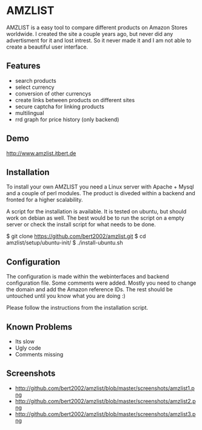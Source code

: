 
AMZLIST
=============

AMZLIST is a easy tool to compare different products on Amazon Stores worldwide. 
I created the site a couple years ago, but never did any advertisment for it and lost intrest. So it never made it
and I am not able to create a beautiful user interface.


Features
-------

* search products
* select currency
* conversion of other currencys
* create links between products on different sites
* secure captcha for linking products
* multilingual
* rrd graph for price history (only backend)

Demo
------

http://www.amzlist.itbert.de 

Installation
-------

To install your own AMZLIST you need a Linux server with Apache + Mysql and a couple of perl modules.
The product is diveded within a backend and fronted for a higher scalability. 

A script for the installation is available. It is tested on ubuntu, but should work on debian as well.
The best would be to run the script on a empty server or check the install script for what needs to be done.

$ git clone https://github.com/bert2002/amzlist.git
$ cd amzlist/setup/ubuntu-init/
$ ./install-ubuntu.sh

Configuration
-------

The configuration is made within the webinterfaces and backend configuration file.
Some comments were added. Mostly you need to change the domain and add the Amazon reference IDs. 
The rest should be untouched until you know what you are doing :) 

Please follow the instructions from the installation script.

Known Problems
-------

* Its slow
* Ugly code
* Comments missing

Screenshots
-------

* http://github.com/bert2002/amzlist/blob/master/screenshots/amzlist1.png
* http://github.com/bert2002/amzlist/blob/master/screenshots/amzlist2.png
* http://github.com/bert2002/amzlist/blob/master/screenshots/amzlist3.png

